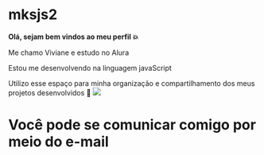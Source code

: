 # mksjs2

 **Olá, sejam bem vindos ao meu perfil 💥**

Me chamo Viviane e estudo no Alura

Estou me desenvolvendo na linguagem javaScript

Utilizo esse espaço para minha organização e compartilhamento dos meus projetos desenvolvidos 💪
![](https://media.tenor.com/5Im7mazQkg8AAAAi/pepe-twirl.gif)

# Você pode se comunicar comigo por meio do e-mail 

